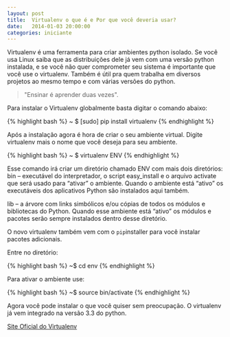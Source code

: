 ```yaml
---
layout: post
title:  Virtualenv o que é e Por que você deveria usar?
date:   2014-01-03 20:00:00
categories: iniciante
---
```



Virtualenv é uma ferramenta para criar ambientes python isolado. Se você usa Linux  saiba que as distribuições dele já vem com uma versão python instalada, e se você não quer comprometer seu sistema é importante que você use o virtualenv. Também é útil pra quem trabalha em diversos projetos ao mesmo tempo e com várias versões do python.

> "Ensinar é aprender duas vezes".

Para instalar o Virtualenv globalmente basta digitar o comando abaixo:

{% highlight bash %}
~ $ [sudo] pip install virtualenv
{% endhighlight %}

Após a instalação agora é hora de criar o seu ambiente virtual.
Digite virtualenv mais o nome que você deseja para seu ambiente. 

{% highlight bash %}
~ $ virtualenv ENV
{% endhighlight %}

Esse comando irá criar um diretório chamado ENV com mais dois diretórios:
   bin – executável do interpretador, o script easy_install e o arquivo activate que será usado para “ativar” o ambiente. Quando o ambiente está “ativo” os executáveis dos aplicativos Python são instalados aqui também.

   lib – a árvore com links simbólicos e/ou cópias de todos os módulos e bibliotecas do Python. Quando esse ambiente está “ativo” os módulos e pacotes serão sempre instalados dentro desse diretório.

O novo virtualenv também vem com o `pip`installer para você instalar pacotes adicionais.

Entre no diretório:

{% highlight bash %}
~$ cd env
{% endhighlight %}

Para ativar o ambiente use:


{% highlight bash %}
~$ source bin/activate
{% endhighlight %}

Agora você pode instalar o que você quiser sem preocupação.
O virtualenv já vem integrado na versão 3.3 do python. 


[Site Oficial do Virtualenv](http://www.virtualenv.org/en/latest/)






